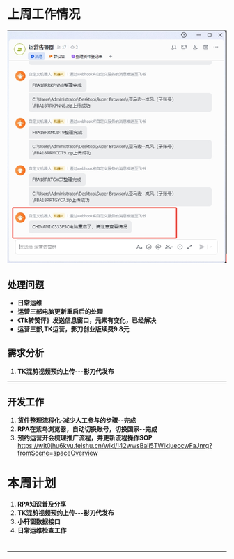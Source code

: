 # 上周工作情况
![图片alt](./20250113/20250110.png "提示")
## **处理问题**
- **日常运维**
- **运营三部电脑更新重启后的处理**
- **《Tk转赞评》发送信息窗口，元素有变化，已经解决**
- **运营三部,TK运营，影刀创业版续费9.8元**

## **需求分析**
1. **TK混剪视频预约上传---影刀代发布**

---

## **开发工作**
1. **货件整理流程化-减少人工参与的步骤--完成**
2. **RPA在紫鸟浏览器，自动切换账号，切换国家--完成**
3. **预约运营开会梳理推广流程，并更新流程操作SOP**
https://wit0jhu6kvu.feishu.cn/wiki/I42wwsBali5TWikjueocwFaJnrg?fromScene=spaceOverview

# 本周计划
1. **RPA知识普及分享**
2. **TK混剪视频预约上传---影刀代发布**
3. **小轩窗数据接口**
4. **日常运维检查工作**

# 
---
